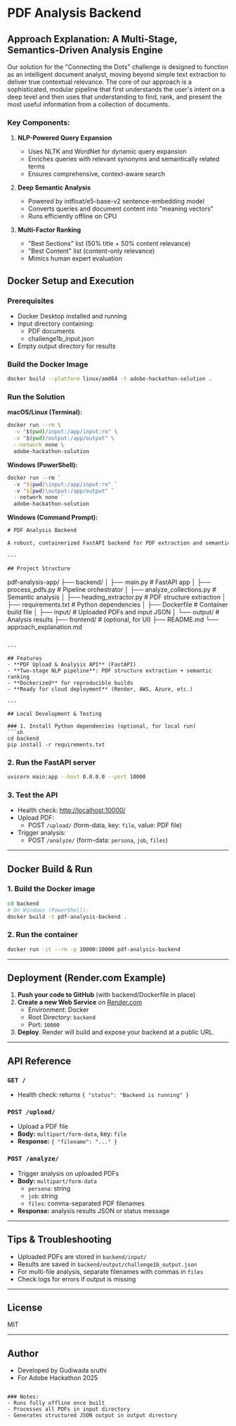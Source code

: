 # PDF Analysis Backend

## Approach Explanation: A Multi-Stage, Semantics-Driven Analysis Engine

Our solution for the "Connecting the Dots" challenge is designed to function as an intelligent document analyst, moving beyond simple text extraction to deliver true contextual relevance. The core of our approach is a sophisticated, modular pipeline that first understands the user's intent on a deep level and then uses that understanding to find, rank, and present the most useful information from a collection of documents.

### Key Components:

1. **NLP-Powered Query Expansion**
   - Uses NLTK and WordNet for dynamic query expansion
   - Enriches queries with relevant synonyms and semantically related terms
   - Ensures comprehensive, context-aware search

2. **Deep Semantic Analysis**
   - Powered by intfloat/e5-base-v2 sentence-embedding model
   - Converts queries and document content into "meaning vectors"
   - Runs efficiently offline on CPU

3. **Multi-Factor Ranking**
   - "Best Sections" list (50% title + 50% content relevance)
   - "Best Content" list (content-only relevance)
   - Mimics human expert evaluation

## Docker Setup and Execution

### Prerequisites
- Docker Desktop installed and running
- Input directory containing:
  - PDF documents
  - challenge1b_input.json
- Empty output directory for results

### Build the Docker Image
```bash
docker build --platform linux/amd64 -t adobe-hackathon-solution .
```

### Run the Solution

**macOS/Linux (Terminal):**
```bash
docker run --rm \
  -v "$(pwd)/input:/app/input:ro" \
  -v "$(pwd)/output:/app/output" \
  --network none \
  adobe-hackathon-solution
```

**Windows (PowerShell):**
```powershell
docker run --rm `
  -v "${pwd}\input:/app/input:ro" `
  -v "${pwd}\output:/app/output" `
  --network none `
  adobe-hackathon-solution
```

**Windows (Command Prompt):**
```cmd
# PDF Analysis Backend

A robust, containerized FastAPI backend for PDF extraction and semantic analysis. Upload PDFs, trigger semantic analysis, and retrieve results via API. Designed for easy deployment on Render.com or any Docker-compatible cloud service.

---

## Project Structure

```
pdf-analysis-app/
├── backend/
│   ├── main.py                  # FastAPI app
│   ├── process_pdfs.py          # Pipeline orchestrator
│   ├── analyze_collections.py   # Semantic analysis
│   ├── heading_extractor.py     # PDF structure extraction
│   ├── requirements.txt         # Python dependencies
│   ├── Dockerfile               # Container build file
│   ├── input/                   # Uploaded PDFs and input JSON
│   └── output/                  # Analysis results
├── frontend/                    # (optional, for UI)
├── README.md
└── approach_explanation.md
```

---

## Features
- **PDF Upload & Analysis API** (FastAPI)
- **Two-stage NLP pipeline**: PDF structure extraction + semantic ranking
- **Dockerized** for reproducible builds
- **Ready for cloud deployment** (Render, AWS, Azure, etc.)

---

## Local Development & Testing

### 1. Install Python dependencies (optional, for local run)
```sh
cd backend
pip install -r requirements.txt
```

### 2. Run the FastAPI server
```sh
uvicorn main:app --host 0.0.0.0 --port 10000
```

### 3. Test the API
- Health check: [http://localhost:10000/](http://localhost:10000/)
- Upload PDF:
  - POST `/upload/` (form-data, key: `file`, value: PDF file)
- Trigger analysis:
  - POST `/analyze/` (form-data: `persona`, `job`, `files`)

---

## Docker Build & Run

### 1. Build the Docker image
```sh
cd backend
# On Windows (PowerShell):
docker build -t pdf-analysis-backend .
```

### 2. Run the container
```sh
docker run -it --rm -p 10000:10000 pdf-analysis-backend
```

---

## Deployment (Render.com Example)

1. **Push your code to GitHub** (with backend/Dockerfile in place)
2. **Create a new Web Service** on [Render.com](https://render.com)
   - Environment: Docker
   - Root Directory: `backend`
   - Port: `10000`
3. **Deploy**. Render will build and expose your backend at a public URL.

---

## API Reference

### `GET /`
- Health check: returns `{ "status": "Backend is running" }`

### `POST /upload/`
- Upload a PDF file
- **Body:** `multipart/form-data`, key: `file`
- **Response:** `{ "filename": "..." }`

### `POST /analyze/`
- Trigger analysis on uploaded PDFs
- **Body:** `multipart/form-data`
    - `persona`: string
    - `job`: string
    - `files`: comma-separated PDF filenames
- **Response:** analysis results JSON or status message

---

## Tips & Troubleshooting
- Uploaded PDFs are stored in `backend/input/`
- Results are saved in `backend/output/challenge1b_output.json`
- For multi-file analysis, separate filenames with commas in `files`
- Check logs for errors if output is missing

---

## License
MIT

---

## Author
- Developed by Gudiwada sruthi
- For Adobe Hackathon 2025

```

### Notes:
- Runs fully offline once built
- Processes all PDFs in input directory
- Generates structured JSON output in output directory

